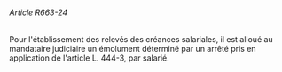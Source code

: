###### Article R663-24

Pour l'établissement des relevés des créances salariales, il est alloué au mandataire judiciaire un émolument déterminé par un arrêté pris en application de l'article L. 444-3, par salarié.

